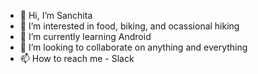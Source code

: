 - 👋 Hi, I’m Sanchita
- 👀 I’m interested in food, biking, and ocassional hiking
- 🌱 I’m currently learning Android
- 💞️ I’m looking to collaborate on anything and everything
- 📫 How to reach me - Slack

<!---
ochanisanchita/ochanisanchita is a ✨ special ✨ repository because its `README.md` (this file) appears on your GitHub profile.
You can click the Preview link to take a look at your changes.
--->
